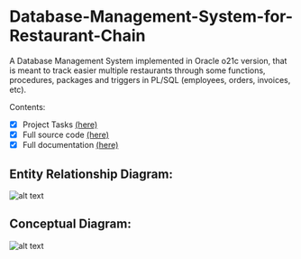 # Database-Management-System-for-Restaurant-Chain
 
A Database Management System implemented in Oracle o21c version, that is meant to track easier multiple restaurants through some functions, procedures, packages and triggers in PL/SQL (employees, orders, invoices, etc).

Contents:
- [x] Project Tasks [(here)](../main/evaluare_SBD_24_25.pdf)
- [x] Full source code [(here)](../main/406_Popescu_Paullo_Robertto_Karloss_PLSQL.txt)
- [x] Full documentation [(here)](../main/406_Popescu_Paullo_Robertto_Karloss_PREZENTARE.pdf)

## Entity Relationship Diagram:
![alt text](../main/Diagrama%20ER.png)

## Conceptual Diagram:
![alt text](../main/Diagrama.png)
